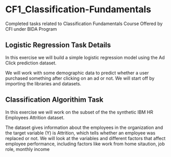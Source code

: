 # CF1_Classification-Fundamentals
Completed tasks related to Classification Fundamentals Course Offered by CFI under BIDA Program
## Logistic Regression Task Details
In this exercise we will build a simple logistic regression model using the Ad Click prediction dataset.

We will work with some demographic data to predict whether a user purchased something after clicking on an ad or not. We will start off by importing the libraries and datasets.

## Classification Algorithim Task
In this exercise we will work on the subset of the the synthetic IBM HR Employees Attrition dataset.

The dataset gives information about the employees in the organization and the target variable (Y) is Attrition, which tells whether an employee was replaced or not. We will look at the variables and different factors that affect employee performance, including factors like work from home sitaution, job role, monthly income 
